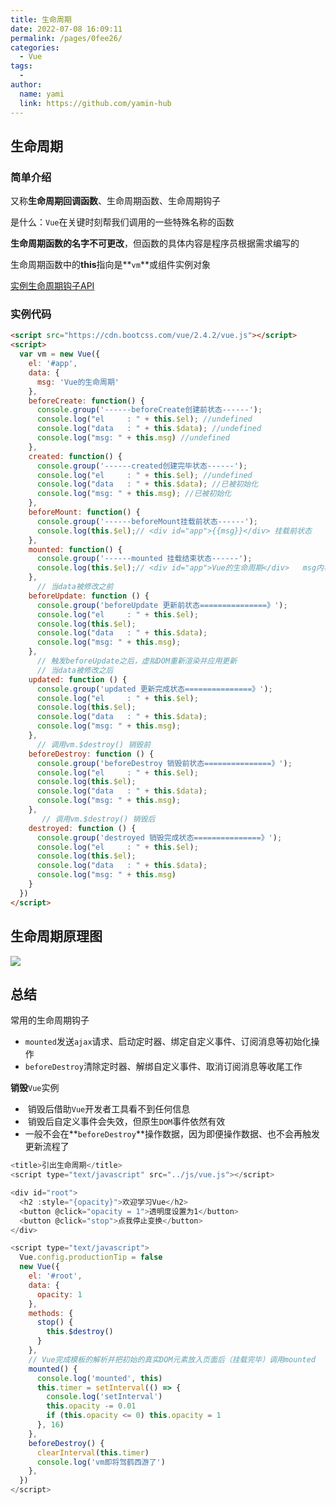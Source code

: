 ```yaml
---
title: 生命周期
date: 2022-07-08 16:09:11
permalink: /pages/0fee26/
categories:
  - Vue
tags:
  - 
author: 
  name: yami
  link: https://github.com/yamin-hub
---
```

## 生命周期

### 简单介绍

又称**生命周期回调函数**、生命周期函数、生命周期钩子

是什么：`Vue`在关键时刻帮我们调用的一些特殊名称的函数

**生命周期函数的名字不可更改**，但函数的具体内容是程序员根据需求编写的

生命周期函数中的**this**指向是**`vm`**或组件实例对象

[实例生命周期钩子API](https://cn.vuejs.org/v2/guide/instance.html#实例生命周期钩子)

### 实例代码

```html
<script src="https://cdn.bootcss.com/vue/2.4.2/vue.js"></script>
<script>
  var vm = new Vue({
    el: '#app',
    data: {
      msg: 'Vue的生命周期'
    },
    beforeCreate: function() {
      console.group('------beforeCreate创建前状态------');
      console.log("el     : " + this.$el); //undefined
      console.log("data   : " + this.$data); //undefined
      console.log("msg: " + this.msg) //undefined
    },
    created: function() {
      console.group('------created创建完毕状态------');
      console.log("el     : " + this.$el); //undefined
      console.log("data   : " + this.$data); //已被初始化
      console.log("msg: " + this.msg); //已被初始化
    },
    beforeMount: function() {
      console.group('------beforeMount挂载前状态------');
      console.log(this.$el);// <div id="app">{{msg}}</div> 挂载前状态
    },
    mounted: function() {
      console.group('------mounted 挂载结束状态------');
      console.log(this.$el);// <div id="app">Vue的生命周期</div>   msg内容被挂载并渲染到页面
    },
      // 当data被修改之前
    beforeUpdate: function () {
      console.group('beforeUpdate 更新前状态===============》');
      console.log("el     : " + this.$el);
      console.log(this.$el);
      console.log("data   : " + this.$data);
      console.log("msg: " + this.msg);
    },
      // 触发beforeUpdate之后，虚拟DOM重新渲染并应用更新
      // 当data被修改之后
    updated: function () {
      console.group('updated 更新完成状态===============》');
      console.log("el     : " + this.$el);
      console.log(this.$el);
      console.log("data   : " + this.$data);
      console.log("msg: " + this.msg);
    },
      // 调用vm.$destroy() 销毁前
    beforeDestroy: function () {
      console.group('beforeDestroy 销毁前状态===============》');
      console.log("el     : " + this.$el);
      console.log(this.$el);
      console.log("data   : " + this.$data);
      console.log("msg: " + this.msg);
    },
       // 调用vm.$destroy() 销毁后
    destroyed: function () {
      console.group('destroyed 销毁完成状态===============》');
      console.log("el     : " + this.$el);
      console.log(this.$el);
      console.log("data   : " + this.$data);
      console.log("msg: " + this.msg)
    }
  })
</script>
```

## 生命周期原理图

![](/img/生命周期.png)

## 总结

常用的生命周期钩子

-   `mounted`发送`ajax`请求、启动定时器、绑定自定义事件、订阅消息等初始化操作
-   `beforeDestroy`清除定时器、解绑自定义事件、取消订阅消息等收尾工作

**销毁**`Vue`实例

- ​	销毁后借助`Vue`开发者工具看不到任何信息 
- ​	销毁后自定义事件会失效，但原生`DOM`事件依然有效
- ​	一般不会在**`beforeDestroy`**操作数据，因为即便操作数据、也不会再触发更新流程了

```js
<title>引出生命周期</title>
<script type="text/javascript" src="../js/vue.js"></script>

<div id="root">
  <h2 :style="{opacity}">欢迎学习Vue</h2>
  <button @click="opacity = 1">透明度设置为1</button>
  <button @click="stop">点我停止变换</button>
</div>

<script type="text/javascript">
  Vue.config.productionTip = false
  new Vue({
    el: '#root',
    data: {
      opacity: 1
    },
    methods: {
      stop() {
        this.$destroy()
      }
    },
    // Vue完成模板的解析并把初始的真实DOM元素放入页面后（挂载完毕）调用mounted
    mounted() {
      console.log('mounted', this)
      this.timer = setInterval(() => {
        console.log('setInterval')
        this.opacity -= 0.01
        if (this.opacity <= 0) this.opacity = 1
      }, 16)
    },
    beforeDestroy() {
      clearInterval(this.timer)
      console.log('vm即将驾鹤西游了')
    },
  })
</script>
```

